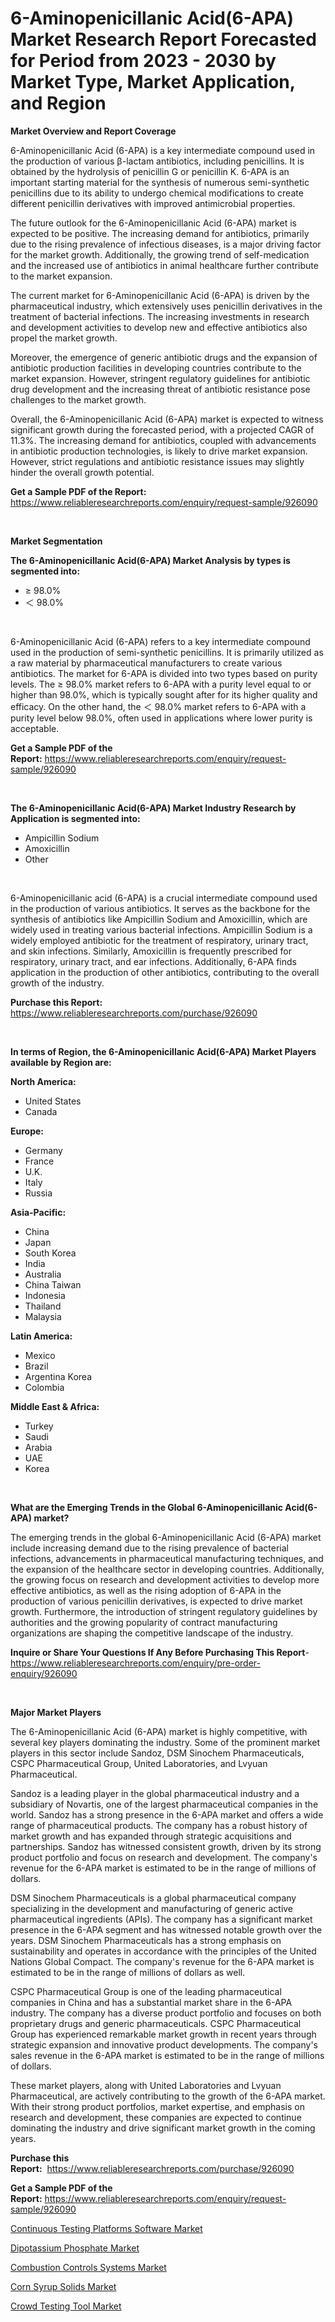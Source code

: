<p><h1>6-Aminopenicillanic Acid(6-APA) Market Research Report Forecasted for Period from 2023 -  2030 by Market Type, Market Application, and Region</h1></p><p><strong>Market Overview and Report Coverage</strong></p>
<p><p>6-Aminopenicillanic Acid (6-APA) is a key intermediate compound used in the production of various β-lactam antibiotics, including penicillins. It is obtained by the hydrolysis of penicillin G or penicillin K. 6-APA is an important starting material for the synthesis of numerous semi-synthetic penicillins due to its ability to undergo chemical modifications to create different penicillin derivatives with improved antimicrobial properties.</p><p>The future outlook for the 6-Aminopenicillanic Acid (6-APA) market is expected to be positive. The increasing demand for antibiotics, primarily due to the rising prevalence of infectious diseases, is a major driving factor for the market growth. Additionally, the growing trend of self-medication and the increased use of antibiotics in animal healthcare further contribute to the market expansion.</p><p>The current market for 6-Aminopenicillanic Acid (6-APA) is driven by the pharmaceutical industry, which extensively uses penicillin derivatives in the treatment of bacterial infections. The increasing investments in research and development activities to develop new and effective antibiotics also propel the market growth.</p><p>Moreover, the emergence of generic antibiotic drugs and the expansion of antibiotic production facilities in developing countries contribute to the market expansion. However, stringent regulatory guidelines for antibiotic drug development and the increasing threat of antibiotic resistance pose challenges to the market growth.</p><p>Overall, the 6-Aminopenicillanic Acid (6-APA) market is expected to witness significant growth during the forecasted period, with a projected CAGR of 11.3%. The increasing demand for antibiotics, coupled with advancements in antibiotic production technologies, is likely to drive market expansion. However, strict regulations and antibiotic resistance issues may slightly hinder the overall growth potential.</p></p>
<p><strong>Get a Sample PDF of the Report:</strong> <a href="https://www.reliableresearchreports.com/enquiry/request-sample/926090">https://www.reliableresearchreports.com/enquiry/request-sample/926090</a></p>
<p>&nbsp;</p>
<p><strong>Market Segmentation</strong></p>
<p><strong>The 6-Aminopenicillanic Acid(6-APA) Market Analysis by types is segmented into:</strong></p>
<p><ul><li>≥ 98.0%</li><li>＜ 98.0%</li></ul></p>
<p>&nbsp;</p>
<p><p>6-Aminopenicillanic Acid (6-APA) refers to a key intermediate compound used in the production of semi-synthetic penicillins. It is primarily utilized as a raw material by pharmaceutical manufacturers to create various antibiotics. The market for 6-APA is divided into two types based on purity levels. The ≥ 98.0% market refers to 6-APA with a purity level equal to or higher than 98.0%, which is typically sought after for its higher quality and efficacy. On the other hand, the ＜ 98.0% market refers to 6-APA with a purity level below 98.0%, often used in applications where lower purity is acceptable.</p></p>
<p><strong>Get a Sample PDF of the Report:</strong>&nbsp;<a href="https://www.reliableresearchreports.com/enquiry/request-sample/926090">https://www.reliableresearchreports.com/enquiry/request-sample/926090</a></p>
<p>&nbsp;</p>
<p><strong>The 6-Aminopenicillanic Acid(6-APA) Market Industry Research by Application is segmented into:</strong></p>
<p><ul><li>Ampicillin Sodium</li><li>Amoxicillin</li><li>Other</li></ul></p>
<p>&nbsp;</p>
<p><p>6-Aminopenicillanic acid (6-APA) is a crucial intermediate compound used in the production of various antibiotics. It serves as the backbone for the synthesis of antibiotics like Ampicillin Sodium and Amoxicillin, which are widely used in treating various bacterial infections. Ampicillin Sodium is a widely employed antibiotic for the treatment of respiratory, urinary tract, and skin infections. Similarly, Amoxicillin is frequently prescribed for respiratory, urinary tract, and ear infections. Additionally, 6-APA finds application in the production of other antibiotics, contributing to the overall growth of the industry.</p></p>
<p><strong>Purchase this Report:</strong>&nbsp; <a href="https://www.reliableresearchreports.com/purchase/926090">https://www.reliableresearchreports.com/purchase/926090</a></p>
<p>&nbsp;</p>
<p><strong>In terms of Region, the 6-Aminopenicillanic Acid(6-APA) Market Players available by Region are:</strong></p>
<p>
    <p> <strong> North America: </strong>
        <ul>
            <li>United States</li>
            <li>Canada</li>
        </ul>
        </p> 
    <p> <strong> Europe: </strong>
        <ul>
            <li>Germany</li>
            <li>France</li>
            <li>U.K.</li>
            <li>Italy</li>
            <li>Russia</li>
        </ul>
        </p> 
    <p> <strong> Asia-Pacific: </strong>
        <ul>
            <li>China</li>
            <li>Japan</li>
            <li>South Korea</li>
            <li>India</li>
            <li>Australia</li>
            <li>China Taiwan</li>
            <li>Indonesia</li>
            <li>Thailand</li>
            <li>Malaysia</li>
        </ul>
        </p> 
    <p> <strong> Latin America: </strong>
        <ul>
            <li>Mexico</li>
            <li>Brazil</li>
            <li>Argentina Korea</li>
            <li>Colombia</li>
        </ul>
        </p> 
    <p> <strong> Middle East & Africa: </strong>
        <ul>
            <li>Turkey</li>
            <li>Saudi</li>
            <li>Arabia</li>
            <li>UAE</li>
            <li>Korea</li>
        </ul>
    </p>
    </p>
<p>&nbsp;</p>
<p><strong>What are the Emerging Trends in the Global 6-Aminopenicillanic Acid(6-APA) market?</strong></p>
<p><p>The emerging trends in the global 6-Aminopenicillanic Acid (6-APA) market include increasing demand due to the rising prevalence of bacterial infections, advancements in pharmaceutical manufacturing techniques, and the expansion of the healthcare sector in developing countries. Additionally, the growing focus on research and development activities to develop more effective antibiotics, as well as the rising adoption of 6-APA in the production of various penicillin derivatives, is expected to drive market growth. Furthermore, the introduction of stringent regulatory guidelines by authorities and the growing popularity of contract manufacturing organizations are shaping the competitive landscape of the industry.</p></p>
<p><strong>Inquire or Share Your Questions If Any Before Purchasing This Report</strong>- <a href="https://www.reliableresearchreports.com/enquiry/pre-order-enquiry/926090">https://www.reliableresearchreports.com/enquiry/pre-order-enquiry/926090</a></p>
<p>&nbsp;</p>
<p><strong>Major Market Players</strong></p>
<p><p>The 6-Aminopenicillanic Acid (6-APA) market is highly competitive, with several key players dominating the industry. Some of the prominent market players in this sector include Sandoz, DSM Sinochem Pharmaceuticals, CSPC Pharmaceutical Group, United Laboratories, and Lvyuan Pharmaceutical.</p><p>Sandoz is a leading player in the global pharmaceutical industry and a subsidiary of Novartis, one of the largest pharmaceutical companies in the world. Sandoz has a strong presence in the 6-APA market and offers a wide range of pharmaceutical products. The company has a robust history of market growth and has expanded through strategic acquisitions and partnerships. Sandoz has witnessed consistent growth, driven by its strong product portfolio and focus on research and development. The company's revenue for the 6-APA market is estimated to be in the range of millions of dollars.</p><p>DSM Sinochem Pharmaceuticals is a global pharmaceutical company specializing in the development and manufacturing of generic active pharmaceutical ingredients (APIs). The company has a significant market presence in the 6-APA segment and has witnessed notable growth over the years. DSM Sinochem Pharmaceuticals has a strong emphasis on sustainability and operates in accordance with the principles of the United Nations Global Compact. The company's revenue for the 6-APA market is estimated to be in the range of millions of dollars as well.</p><p>CSPC Pharmaceutical Group is one of the leading pharmaceutical companies in China and has a substantial market share in the 6-APA industry. The company has a diverse product portfolio and focuses on both proprietary drugs and generic pharmaceuticals. CSPC Pharmaceutical Group has experienced remarkable market growth in recent years through strategic expansion and innovative product developments. The company's sales revenue in the 6-APA market is estimated to be in the range of millions of dollars.</p><p>These market players, along with United Laboratories and Lvyuan Pharmaceutical, are actively contributing to the growth of the 6-APA market. With their strong product portfolios, market expertise, and emphasis on research and development, these companies are expected to continue dominating the industry and drive significant market growth in the coming years.</p></p>
<p><strong>Purchase this Report:</strong>&nbsp;&nbsp;<a href="https://www.reliableresearchreports.com/purchase/926090">https://www.reliableresearchreports.com/purchase/926090</a></p>
<p></p>
<p><strong>Get a Sample PDF of the Report:</strong>&nbsp;<a href="https://www.reliableresearchreports.com/enquiry/request-sample/926090">https://www.reliableresearchreports.com/enquiry/request-sample/926090</a></p>
<p><p><a href="https://www.linkedin.com/pulse/decoding-continuous-testing-platforms-software-market/">Continuous Testing Platforms Software Market</a></p><p><a href="https://medium.com/@rahulv.reportprime/dipotassium-phosphate-market-size-growth-forecast-2023-2030-0500320293c2">Dipotassium Phosphate Market</a></p><p><a href="https://www.linkedin.com/pulse/combustion-controls-systems-market-size-share-amp-trends-bppie/">Combustion Controls Systems Market</a></p><p><a href="https://medium.com/@mayankdeswal9588dm/corn-syrup-solids-market-size-growth-forecast-2023-2030-63ee426c7a93">Corn Syrup Solids Market</a></p><p><a href="https://www.linkedin.com/pulse/crowd-testing-tool-market-challenges-opportunities-growth/">Crowd Testing Tool Market</a></p></p>